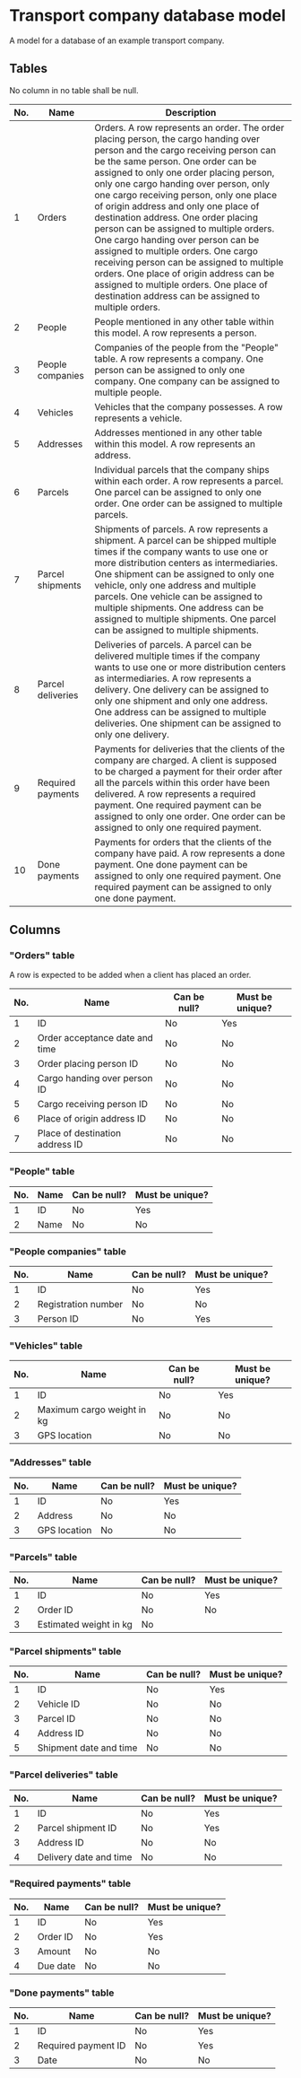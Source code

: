 # Transport company database model

A model for a database of an example transport company.

## Tables

No column in no table shall be null.

|No.|Name|Description
|-|-|-
|1|Orders|Orders. A row represents an order. The order placing person, the cargo handing over person and the cargo receiving person can be the same person. One order can be assigned to only one order placing person, only one cargo handing over person, only one cargo receiving person, only one place of origin address and only one place of destination address. One order placing person can be assigned to multiple orders. One cargo handing over person can be assigned to multiple orders. One cargo receiving person can be assigned to multiple orders. One place of origin address can be assigned to multiple orders. One place of destination address can be assigned to multiple orders.
|2|People|People mentioned in any other table within this model. A row represents a person.
|3|People companies|Companies of the people from the "People" table. A row represents a company. One person can be assigned to only one company. One company can be assigned to multiple people.
|4|Vehicles|Vehicles that the company possesses. A row represents a vehicle.
|5|Addresses|Addresses mentioned in any other table within this model. A row represents an address.
|6|Parcels|Individual parcels that the company ships within each order. A row represents a parcel. One parcel can be assigned to only one order. One order can be assigned to multiple parcels.
|7|Parcel shipments|Shipments of parcels. A row represents a shipment. A parcel can be shipped multiple times if the company wants to use one or more distribution centers as intermediaries. One shipment can be assigned to only one vehicle, only one address and multiple parcels. One vehicle can be assigned to multiple shipments. One address can be assigned to multiple shipments. One parcel can be assigned to multiple shipments.
|8|Parcel deliveries|Deliveries of parcels. A parcel can be delivered multiple times if the company wants to use one or more distribution centers as intermediaries. A row represents a delivery. One delivery can be assigned to only one shipment and only one address. One address can be assigned to multiple deliveries. One shipment can be assigned to only one delivery.
|9|Required payments|Payments for deliveries that the clients of the company are charged. A client is supposed to be charged a payment for their order after all the parcels within this order have been delivered. A row represents a required payment. One required payment can be assigned to only one order. One order can be assigned to only one required payment.
|10|Done payments|Payments for orders that the clients of the company have paid. A row represents a done payment. One done payment can be assigned to only one required payment. One required payment can be assigned to only one done payment.

## Columns

### "Orders" table

A row is expected to be added when a client has placed an order.

|No.|Name|Can be null?|Must be unique?
|-|-|-|-
|1|ID|No|Yes
|2|Order acceptance date and time|No|No
|3|Order placing person ID|No|No
|4|Cargo handing over person ID|No|No
|5|Cargo receiving person ID|No|No
|6|Place of origin address ID|No|No
|7|Place of destination address ID|No|No

### "People" table

|No.|Name|Can be null?|Must be unique?
|-|-|-|-
|1|ID|No|Yes
|2|Name|No|No

### "People companies" table

|No.|Name|Can be null?|Must be unique?
|-|-|-|-
|1|ID|No|Yes
|2|Registration number|No|No
|3|Person ID|No|Yes

### "Vehicles" table

|No.|Name|Can be null?|Must be unique?
|-|-|-|-
|1|ID|No|Yes
|2|Maximum cargo weight in kg|No|No
|3|GPS location|No|No

### "Addresses" table

|No.|Name|Can be null?|Must be unique?
|-|-|-|-
|1|ID|No|Yes
|2|Address|No|No
|3|GPS location|No|No

### "Parcels" table

|No.|Name|Can be null?|Must be unique?
|-|-|-|-
|1|ID|No|Yes
|2|Order ID|No|No
|3|Estimated weight in kg|No

### "Parcel shipments" table

|No.|Name|Can be null?|Must be unique?
|-|-|-|-
|1|ID|No|Yes
|2|Vehicle ID|No|No
|3|Parcel ID|No|No
|4|Address ID|No|No
|5|Shipment date and time|No|No

### "Parcel deliveries" table

|No.|Name|Can be null?|Must be unique?
|-|-|-|-
|1|ID|No|Yes
|2|Parcel shipment ID|No|Yes
|3|Address ID|No|No
|4|Delivery date and time|No|No

### "Required payments" table

|No.|Name|Can be null?|Must be unique?
|-|-|-|-
|1|ID|No|Yes
|2|Order ID|No|Yes
|3|Amount|No|No
|4|Due date|No|No

### "Done payments" table

|No.|Name|Can be null?|Must be unique?
|-|-|-|-
|1|ID|No|Yes
|2|Required payment ID|No|Yes
|3|Date|No|No

